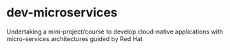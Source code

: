 # dev-microservices
Undertaking a mini-project/course to develop cloud-native applications with micro-services architectures guided by Red Hat
